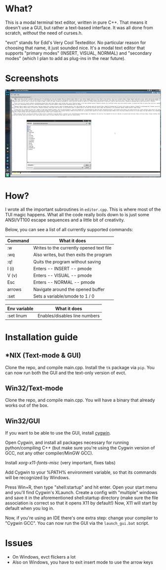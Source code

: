 # What?
This is a modal terminal text editor, written in pure C++. That means it doesn't use a GUI, but rather a text-based interface. It was all done from scratch, *without* the need of curses.h.

"evct" stands for Edd's Very Cool Texteditor. No particular reason for choosing that name, it just sounded nice. It's a modal text editor that supports "primary modes" (INSERT, VISUAL, NORMAL) and "secondary modes" (which I plan to add as plug-ins in the near future).

# Screenshots
![evct running in its native tkinter UI](img/screen1.png)

# How?
I wrote all the important subroutines in `editor.cpp`. This is where most of the TUI magic happens. What all the code really boils down to is just some ANSI/VT100 escape sequences and a little bit of creativity.

Below, you can see a list of all currently supported commands:

| Command | What it does                             |
|---------|------------------------------------------|
| :w      | Writes to the currently opened text file |
| :wq     | Also writes, but then exits the program  |
| :q!     | Quits the program without saving         |
| I (i)   | Enters -- INSERT -- pmode                |
| V (v)   | Enters -- VISUAL -- pmode                |
| Esc     | Enters -- NORMAL -- pmode                |
| arrows  | Navigate around the opened buffer        |
| :set    | Sets a variable/smode to 1 / 0           |

| Env variable     | What it does                  |
|------------------|-------------------------------|
|:set linum        | Enables/disables line numbers |

# Installation guide

## *NIX (Text-mode & GUI)
Clone the repo, and compile main.cpp. Install the `tk` package via `pip`. You can now run both the GUI and the text-only version of evct.

## Win32/Text-mode
Clone the repo, and compile main.cpp. You will have a binary that already works out of the box.

## Win32/GUI
If you want to be able to use the GUI, install [cygwin](https://www.cygwin.com).

Open Cygwin, and install all packages necessary for running python/compiling C++ (but make sure you're using the Cygwin version of GCC, not any other compiler/MinGW GCC).

Install *xorg-x11-fonts-misc* (very important, fixes tabs)

Add Cygwin to your %PATH% environment variable, so that its commands will be recognized by Windows.

Press Win+R, then type "shell:startup" and hit enter. Open your start menu and you'll find Cygwin's XLaunch. Create a config with "multiple" windows and save it in the aforementioned shell:startup directory (make sure the file association is correct so that it opens X11 by default!) Now, X11 will start by default when you log in.

Now, if you're using an IDE there's one extra step: change your compiler to "Cygwin GCC". You can now run the GUI via the `launch_gui.bat` script.

# Issues
* On Windows, evct flickers a lot
* Also on Windows, you have to exit insert mode to use the arrow keys
